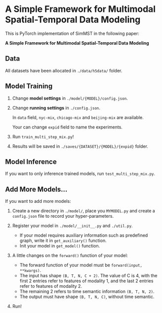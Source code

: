 # A Simple Framework for Multimodal Spatial-Temporal Data Modeling

This is PyTorch implementation of SimMST in the following paper:

**A Simple Framework for Multimodal Spatial-Temporal Data Modeling**

## Data

All datasets have been allocated in `./data/h5data/` folder.

## Model Training

1. Change **model settings** in `./model/{MODEL}/config.json`.
2. Change **running settings** in `./config.json`.

   In `data` field, `nyc-mix`, `chicago-mix` and `beijing-mix` are available.

   Your can change `expid` field to name the experiments.

3. Run `train_multi_step_mix.py`!

4. Results will be saved in `./saves/{DATASET}/{MODEL}/{expid}` folder.

## Model Inference

If you want to only inference trained models, run `test_multi_step_mix.py`.

## Add More Models...

If you want to add more models:

1. Create a new directory in `./model/`, place you `MYMODEL.py` and create a `config.json` file to record your hyper-parameters.

2. Register your model in `./model/__init__.py` and `./util.py`.

   + If your model requires auxiliary information such as predefined graph, write it in `get_auxiliary()` function.
   + Init your model in `get_model()` function.

3. A little changes on the `forward()` function of your model:

   + The forward function of your model must be `forward(input, **kwargs)`.
   + The input has shape `(B, T, N, C + 2)`. 
   The value of C is 4, with the first 2 entries refer to features of modality 1, and the last 2 entries refer to features of modality 2.
   + The remaining 2 refers to time semantic information `(B, T, N, 2)`.
   + The output must have shape `(B, T, N, C)`, without time semantic.

4. Run!